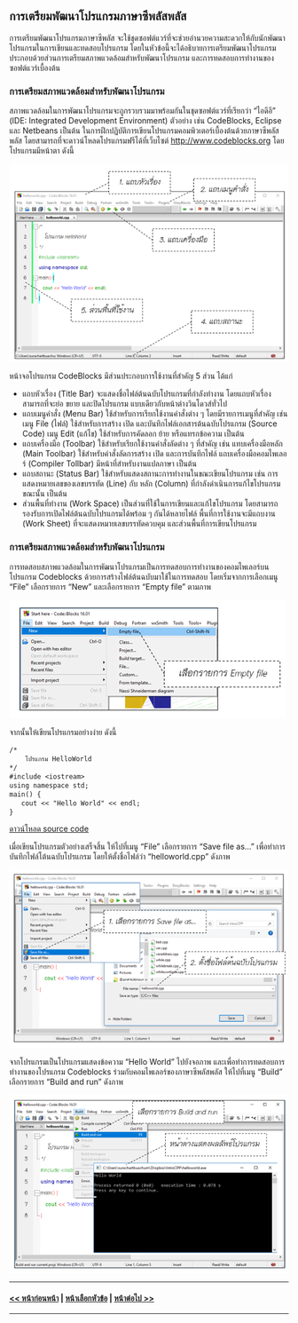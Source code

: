 ## การเตรียมพัฒนาโปรแกรมภาษาซีพลัสพลัส
การเตรียมพัฒนาโปรแกรมภาษาซีพลัส จะใช้ชุดซอฟต์แวร์ที่จะช่วยอำนวยความสะดวกให้กับนักพัฒนาโปรแกรมในการเขียนและทดสอบโปรแกรม โดยในหัวข้อนี้จะได้อธิบายการเตรียมพัฒนาโปรแกรมประกอบด้วยส่วนการเตรียมสภาพแวดล้อมสำหรับพัฒนาโปรแกรม และการทดสอบการทำงานของซอฟต์แวร์เบื้องต้น

### การเตรียมสภาพแวดล้อมสำหรับพัฒนาโปรแกรม
สภาพแวดล้อมในการพัฒนาโปรแกรมจะถูกรวบรวมมาพร้อมกันในชุดซอฟต์แวร์ที่เรียกว่า “ไอดีอี” (IDE: Integrated Development Environment) ตัวอย่าง เช่น CodeBlocks, Eclipse และ Netbeans เป็นต้น ในการฝึกปฏิบัติการเขียนโปรแกรมคอมพิวเตอร์เบื้องต้นด้วยภาษาซีพลัสพลัส โดยสามารถที่จะดาวน์โหลดโปรแกรมฟรีได้ที่เว็บไซต์ http://www.codeblocks.org โดยโปรแกรมมีหน้าตา ดังนี้

<img src=img/0105.png>

หน้าจอโปรแกรม CodeBlocks มีส่วนประกอบการใช้งานที่สำคัญ 5 ส่วน ได้แก่ 
* แถบหัวเรื่อง (Title Bar) จะแสดงชื่อไฟล์ต้นฉบับโปรแกรมที่กำลังทำงาน โดยแถบหัวเรื่องสามารถที่จะย่อ ขยาย และปิดโปรแกรม แบบเดียวกับหน้าต่างวินโดวส์ทั่วไป
* แถบเมนูคำสั่ง (Menu Bar) ใช้สำหรับการเรียกใช้งานคำสั่งต่าง ๆ โดยมีรายการเมนูที่สำคัญ เช่น เมนู File (ไฟล์) ใช้สำหรับการสร้าง เปิด และบันทึกไฟล์เอกสารต้นฉบับโปรแกรม (Source Code) เมนู Edit (แก้ไข) ใช้สำหรับการคัดลอก ย้าย หรือแทรกข้อความ เป็นต้น
* แถบเครื่องมือ (Toolbar) ใช้สำหรับเรียกใช้งานคำสั่งลัดต่าง ๆ ที่สำคัญ เช่น แทบเครื่องมือหลัก (Main Toolbar) ใช้สำหรับคำสั่งลัดการสร้าง เปิด และการบันทึกไฟล์ แถบเครื่องมือคอมไพเลอร์ (Compiler Tollbar) มีหน้าที่สำหรับงานแปลภาษา เป็นต้น
* แถบสถานะ (Status Bar) ใช้สำหรับแสดงสถานะการทำงานในขณะเขียนโปรแกรม เช่น การแสดงหมายเลขของเลขบรรทัด (Line) กับ หลัก (Column) ที่กำลังดำเนินการแก้ไขโปรแกรมขณะนั้น เป็นต้น
* ส่วนพื้นที่ทำงาน (Work Space) เป็นส่วนที่ใช้ในการเขียนและแก้ไขโปรแกรม โดยสามารถรองรับการเปิดไฟล์ต้นฉบับโปรแกรมได้พร้อม ๆ กันได้หลายไฟล์ พื้นที่การใช้งานจะมีแถบงาน (Work Sheet) ที่จะแสดงหมายเลขบรรทัดควบคุม และส่วนพื้นที่การเขียนโปรแกรม

### การเตรียมสภาพแวดล้อมสำหรับพัฒนาโปรแกรม
การทดสอบสภาพแวดล้อมในการพัฒนาโปรแกรมเป็นการทดสอบการทำงานของคอมไพเลอร์บนโปรแกรม Codeblocks ด้วยการสร้างไฟล์ต้นฉบับมาใช้ในการทดสอบ โดยเริ่มจากการเลือกเมนู “File” เลือกรายการ “New” และเลือกรายการ “Empty file” ตามภาพ

<img src=img/0106.png>

จากนั้นให้เขียนโปรแกรมอย่างง่าย ดังนี้

```
/*  
    โปรแกรม HelloWorld
*/  
#include <iostream>     
using namespace std;   
main() {
   cout << "Hello World" << endl;
}                                               
```
[ดาวน์โหลด source code](src/ch01_01.cpp) 

เมื่อเขียนโปรแกรมตัวอย่างเสร็จสิ้น ให้ไปที่เมนู “File” เลือกรายการ “Save file as…” เพื่อทำการบันทึกไฟล์โต้นฉบับโปรแกรม โดยให้ตั้งชื่อไฟล์ว่า “helloworld.cpp” ดังภาพ

<img src=img/0107.png>

จากโปรแกรมเป็นโปรแกรมแสดงข้อความ “Hello World” ไปยังจอภาพ และเพื่อทำการทดสอบการทำงานของโปรแกรม Codeblocks ร่วมกับคอมไพเลอร์ของภาษาซีพลัสพลัส  ให้ไปที่เมนู “Build” เลือกรายการ “Build and run” ดังภาพ

<img src=img/0108.png>

---
#### [<< หน้าก่อนหน้า](0103.md) | [หน้าเลือกหัวข้อ](README.md) | [หน้าต่อไป >>](0105.md)
---

